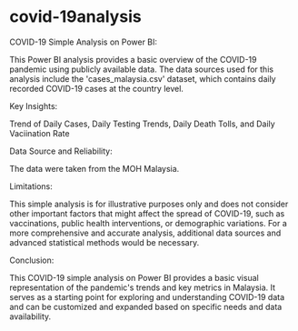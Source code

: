 # covid-19analysis

COVID-19 Simple Analysis on Power BI:

This Power BI analysis provides a basic overview of the COVID-19 pandemic using publicly available data. The data sources used for this analysis include the 'cases_malaysia.csv' dataset, which contains daily recorded COVID-19 cases at the country level.

Key Insights:

Trend of Daily Cases, Daily Testing Trends, Daily Death Tolls, and Daily Vaciination Rate

Data Source and Reliability:

The data were taken from the MOH Malaysia.

Limitations:

This simple analysis is for illustrative purposes only and does not consider other important factors that might affect the spread of COVID-19, such as vaccinations, public health interventions, or demographic variations. For a more comprehensive and accurate analysis, additional data sources and advanced statistical methods would be necessary.

Conclusion:

This COVID-19 simple analysis on Power BI provides a basic visual representation of the pandemic's trends and key metrics in Malaysia. It serves as a starting point for exploring and understanding COVID-19 data and can be customized and expanded based on specific needs and data availability.
